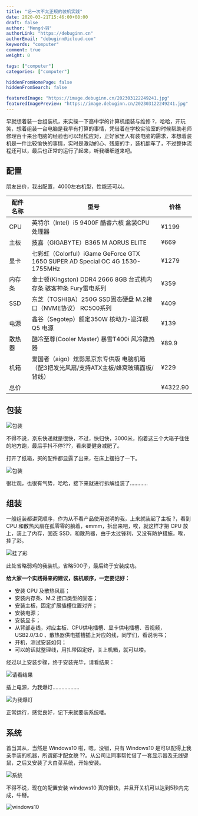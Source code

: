 ```yaml
---
title: "记一次不太正规的装机实践"
date: 2020-03-21T15:46:00+08:00
draft: false
author: "Meng小羽"
authorLink: "https://debuginn.cn"
authorEmail: "debuginn@icloud.com"
keywords: "computer"
comment: true
weight: 0

tags: ["computer"]
categories: ["computer"]

hiddenFromHomePage: false
hiddenFromSearch: false

featuredImage: "https://image.debuginn.cn/202303122249241.jpg"
featuredImagePreview: "https://image.debuginn.cn/202303122249241.jpg"
---
```


早就想着装一台组装机，来实操一下高中学的计算机组装与维修 ?，哈哈，开玩笑，想着组装一台电脑是我早有打算的事情，凭借着在学校实验室的时候帮助老师修理百十来台电脑的经验也可以轻松应对，正好家里人有装电脑的需求，本想着装机是一件比较愉快的事情，实时是激动的心、残废的手，装机翻车了，不过整体流程还可以，最后也正常的运行了起来，听我细细道来吧。

## 配置

朋友出价，我出配置，4000左右机型，性能还可以。

| 配件名称 | 型号                                                                      | 价格       | 
|------|-------------------------------------------------------------------------|----------|
| CPU  | 英特尔（Intel）i5 9400F 酷睿六核 盒装CPU处理器                                        | ¥1199    |
| 主板   | 技嘉（GIGABYTE）B365 M AORUS ELITE                                          | ¥669     |
| 显卡   | 七彩虹（Colorful）iGame GeForce GTX 1650 SUPER AD Special OC 4G 1530-1755MHz | ¥1279    |
| 内存条  | 金士顿(Kingston) DDR4 2666 8GB 台式机内存条 骇客神条 Fury雷电系列                        | ¥359     |
| SSD  | 东芝（TOSHIBA）250G SSD固态硬盘 M.2接口（NVME协议） RC500系列                           | ¥409     |
| 电源   | 鑫谷（Segotep）额定350W 核动力-巡洋舰 Q5 电源                                         | ¥139     |
| 散热器  | 酷冷至尊(Cooler Master) 暴雪T400i 风冷散热器                                       | ¥89.9    |
| 机箱   | 爱国者（aigo）炫影黑京东专供版 电脑机箱（配3把发光风扇/支持ATX主板/蜂窝玻璃面板/背线）                       | ¥229     |
| 总价   |                                                                         | ¥4322.90 |

## 包装

![包装](https://image.debuginn.cn/202303122254830.jpg)

不得不说，京东快递就是很快，不过，快归快，3000米，抱着这三个大箱子往住的地方跑，最后手抖不停???，看来要健身减肥了。

打开了纸箱，买的配件都显露了出来，在床上摆拍了一下。

![包装](https://image.debuginn.cn/202303122255171.jpg)

很壮观，也很有气势，哈哈，接下来就进行拆解组装了…………

## 组装

一般组装都讲究顺序，作为从不看产品使用说明的我，上来就装起了主板 ?，看到 CPU 和散热风扇在孤零零的躺着，emmm，拆出来吧，唉，就这样才把 CPU 放上，装上了内存，固态 SSD，和散热器，由于太过锋利，又没有防护措施，唉，挂了彩。

![挂了彩](https://image.debuginn.cn/202303122255566.jpg)

此处省略弱鸡的我装机，省略500子，最后终于安装成功。

**给大家一个实践得来的建议，装机顺序，一定要记好：**

- 安装 CPU 及散热风扇； 
- 安装内存条、M.2 接口类型的固态； 
- 安装主板，固定扩展插槽位置对齐； 
- 安装电源； 
- 安装显卡； 
- 从背部走线，对应主板、CPU供电插槽、显卡供电插槽、音视频，USB2.0/3.0 、散热器供电插槽插上对应的线，同学们，看说明书； 
- 开机，测试安装如何； 
- 可以的话就整理线，用扎带固定好，关上机箱，就可以喽。

经过以上安装步骤，终于安装完毕，请看结果：

![请看结果](https://image.debuginn.cn/202303122257806.jpeg)

插上电源，为我爆灯………………

![为我爆灯](https://image.debuginn.cn/202303122258728.jpg)

正常运行，感觉良好，记下来就要装系统喽。

## 系统

首当其从，当然是 Windows10 啦，嗯，没错，只有 Windows10 是可以配得上我亲手装的机器，所谓郎才配女貌  ??。从公司让同事帮忙借了一套显示器及无线键鼠，之后又安装了大白菜系统，开始安装。

![系统](https://image.debuginn.cn/202303122259537.jpg)

不得不说，现在的配置安装 windows10 真的很快，并且开关机可以达到5秒内完成，牛掰。

![windows10](https://image.debuginn.cn/202303122259091.jpg)